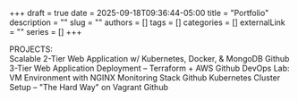 +++ 
draft = true
date = 2025-09-18T09:36:44-05:00
title = "Portfolio"
description = ""
slug = ""
authors = []
tags = []
categories = []
externalLink = ""
series = []
+++

PROJECTS:	
Scalable 2-Tier Web Application w/ Kubernetes, Docker, & MongoDB
Github
3-Tier Web Application Deployment – Terraform + AWS
Github
DevOps Lab: VM Environment with NGINX Monitoring Stack
Github
Kubernetes Cluster Setup – "The Hard Way" on Vagrant
Github